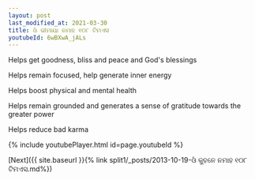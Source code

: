 ```yaml
---
layout: post
last_modified_at: 2021-03-30
title: ଓଁ ଭୀମାୟା ନମାହ ୧୦୮ ଟିମଏସ
youtubeId: 6wBXwA_jALs
---
```

 
 
Helps get goodness, bliss and peace and God's blessings
 
Helps remain focused, help generate inner energy 
 
Helps boost physical and mental health 
 
Helps remain grounded and generates a sense of gratitude towards the greater power 
 
Helps reduce bad karma
 
 
 
 


{% include youtubePlayer.html id=page.youtubeId %}
 
[Next]({{ site.baseurl }}{% link  split1/_posts/2013-10-19-ଓଁ କୁହନେ ନମାହ ୧୦୮ ଟିମଏସ.md%})
 
